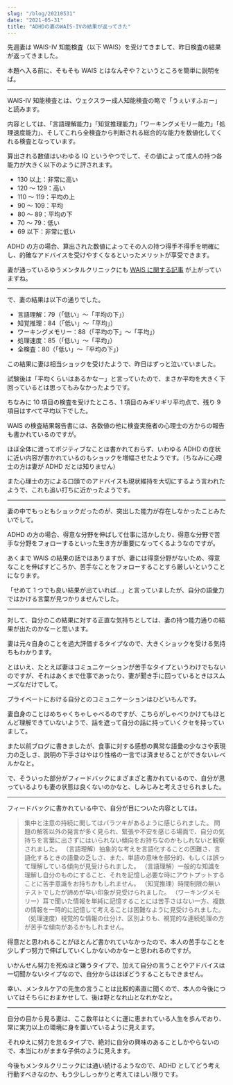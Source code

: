 ```yaml
---
slug: "/blog/20210531"
date: "2021-05-31"
title: "ADHDの妻のWAIS-IVの結果が返ってきた"
---
```


先週妻は WAIS-IV 知能検査（以下 WAIS）を受けてきまして、昨日検査の結果が返ってきました。

本題へ入る前に、そもそも WAIS とはなんぞや？というところを簡単に説明をば。

---

WAIS-IV 知能検査とは、ウェクスラー成人知能検査の略で「うぇいすふぉー」と読みます。

内容としては、「言語理解能力」「知覚推理能力」「ワーキングメモリー能力」「処理速度能力」、そしてこれら全検査から判断される総合的な能力を数値化してくれる検査となっています。

算出される数値はいわゆる IQ というやつでして、その値によって成人の持つ各能力が大きく以下のように評されます。

- 130 以上：非常に高い
- 120 〜 129：高い
- 110 〜 119：平均の上
- 90 〜 109：平均
- 80 〜 89：平均の下
- 70 〜 79：低い
- 69 以下：非常に低い

ADHD の方の場合、算出された数値によってその人の持つ得手不得手を明確にし、的確なアドバイスを受けやすくなるといったメリットが享受できます。

妻が通っているゆうメンタルクリニックにも [WAIS に関する記事](https://yuik.net/iqdock) が上がっていますね。

---

で、妻の結果は以下の通りでした。

- 言語理解：79（「低い」〜「平均の下」）
- 知覚推理：84（「低い」〜「平均」）
- ワーキングメモリー：88（「平均の下」〜「平均」）
- 処理速度：85（「低い」〜「平均」）
- 全検査：80（「低い」〜「平均の下」）

この結果に妻は相当ショックを受けたようで、昨日はずっと泣いていました。

試験後は「平均くらいはあるかなー」と言っていたので、まさか平均を大きく下回っているとは思ってもみなかったようです。

ちなみに 10 項目の検査を受けたところ、1 項目のみギリギリ平均点で、残り 9 項目はすべて平均以下でした。

WAIS の検査結果報告書には、各数値の他に検査実施者の心理士の方からの報告も書かれているのですが。

ほぼ全体に渡ってポジティブなことは書かれておらず、いわゆる ADHD の症状に近い内容が書かれているのもショックを増幅させたようです。（ちなみに心理士の方は妻が ADHD だとは知りません）

また心理士の方による口頭でのアドバイスも現状維持を大切にするよう言われたようで、これも追い打ちに近かったようです。

---

妻の中でもっともショックだったのが、突出した能力が存在しなかったことみたいでして。

ADHD の方の場合、得意な分野を伸ばして仕事に活かしたり、得意な分野で苦手な分野をフォローするといった生き方が重要になってくるようなのですが。

あくまで WAIS の結果の話ではありますが、妻には得意分野がないため、得意なことを伸ばすどころか、苦手なことをフォローすることすら厳しいということになります。

「せめて 1 つでも良い結果が出ていれば…」と言っていましたが、自分の語彙力ではかける言葉が見つかりませんでした。

---

対して、自分のこの結果に対する正直な気持ちとしては、妻の持つ能力通りの結果が出たのかなーと思います。

妻は元々自身のことを過大評価するタイプなので、大きくショックを受ける気持ちもわかります。

とはいえ、たとえば妻はコミュニケーションが苦手なタイプというわけでもないのですが、それはあくまで仕事であったり、妻が聞き手に回っているときはスムーズなだけでして。

プライベートにおける自分とのコミュニケーションはひどいもんです。

妻自身のことはめちゃくちゃしゃべるのですが、こちらがしゃべりかけてもほとんど理解できていないようで、話を遮って自分の話に持っていくクセを持っていまして。

また以前ブログに書きましたが、食事に対する感想の異常な語彙の少なさや表現力の乏しさ、説明の下手さはやはり性格の一言では済ませることができないレベルかなと。

で、そういった部分がフィードバックにまざまざと書かれているので、自分が思っているよりも妻の状態は良くないのかなと、しみじみと考えさせられました。

---

フィードバックに書かれている中で、自分が目についた内容としては。

> 集中と注意の持続に関してはバラツキがあるように感じられました。
> 問題の解答以外の発言が多く見られ、緊張や不安を感じる場面で、自分の気持ちを言葉に出さずにはいられない傾向をお持ちなのかもしれないと観察されました。
> （言語理解）抽象的な考えを言語化することの困難さ、言語化するときの語彙の乏しさ、また、単語の意味を部分的、もしくは誤って理解している傾向が見受けられました。
> （言語理解）一般的な知識を理解し自分のものにすること、それを記憶し必要な時にアウトプットすることに苦手意識をお持ちかもしれません。
> （知覚推理）時間制限の無いテストでしたが諦めが早い印象が見受けられました。
> （ワーキングメモリー）耳で聞いた情報を単純に記憶することには苦手さはない一方、複数の情報を一時的に記憶して考えることは困難なように見受けられました。
> （処理速度）視覚的な情報の仕分け、区別よりも、視覚的な連続処理の方が苦手な傾向があるかもしれません。

得意だと思われることがほとんど書かれていなかったので、本人の苦手なことを少しずつ努力で伸ばしていくしかないのかなーと思われるのですが。

いかんせん努力を死ぬほど嫌うタイプで、加えて自分の言うことやアドバイスは一切聞かないタイプなので、自分からはほぼどうすることもできません。

幸い、メンタルケアの先生の言うことは比較的素直に聞くので、本人の今後についてはそちらにおまかせして、後は野となれ山となれかなと。

---

自分の目から見る妻は、ここ数年はとくに運に恵まれている人生を歩んでおり、常に実力以上の環境に身を置いているように見えます。

それゆえに努力を怠るタイプで、絶対に自分の興味のあることしかやらないので、本当にわがままな子供のように見えます。

今後もメンタルクリニックには通い続けるようなので、ADHD としてどう考え行動すべきなのか、もう少ししっかりと考えてほしい限りです。
